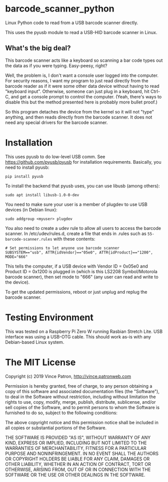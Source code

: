 # barcode_scanner_python
Linux Python code to read from a USB barcode scanner directly.

This uses the pyusb module to read a USB-HID barcode scanner in Linux.

## What's the big deal?

This barcode scanner acts like a keyboard so scanning a bar code types out
the data as if you were typing. Easy-peesy, right?

Well, the problem is, I don't want a console user logged into the computer. For
security reasons, I want my program to just read directly from the barcode
reader as if it were some other data device without having to read "keyboard
input". Otherwise, someone can just plug in a keyboard, hit Ctrl-C, and get a
console prompt to control the computer. (Yeah, there's ways to disable this
but the method presented here is probably more bullet proof.)

So this program detaches the device from the kernel so it will not "type"
anything, and then reads directly from the barcode scanner. It does not
need any special drivers for the barcode scanner.

# Installation

This uses pyusb to do low-level USB comm. See 
https://github.com/pyusb/pyusb for installation requirements. Basically, 
you need to install pyusb:

    pip install pyusb

To install the backend that pyusb uses, you can use libusb (among
others):

    sudo apt install libusb-1.0-0-dev
    
You need to make sure your user is a member of plugdev to use USB 
devices (in Debian linux):

    sudo addgroup <myuser> plugdev
    
You also need to create a udev rule to allow all users to access the
barcode scanner. In /etc/udev/rules.d, create a file that ends in .rules
such as `55-barcode-scanner.rules` with these contents:

    # Set permissions to let anyone use barcode scanner
    SUBSYSTEM=="usb", ATTR{idVendor}=="05e0", ATTR{idProduct}=="1200", MODE="666"

This tells the computer, if a USB device with Vendor ID = 0x05e0 and Product ID = 0x1200 is plugged in
(which is this LS2208 Symbol/Motorola barcode scanner), then set mode to "666" (any user can read
and write to the device).

To get the updated permissions, reboot or just unplug and replug the barcode scanner.

# Testing Environment
This was tested on a Raspberry Pi Zero W running Rasbian Stretch Lite. USB interface was using a USB-OTG cable.
This should work as-is with any Debian-based Linux system.

# The MIT License

Copyright (c) 2019 Vince Patron, http://vince.patronweb.com

Permission is hereby granted, free of charge, to any person obtaining a copy
of this software and associated documentation files (the "Software"), to deal
in the Software without restriction, including without limitation the rights
to use, copy, modify, merge, publish, distribute, sublicense, and/or sell
copies of the Software, and to permit persons to whom the Software is
furnished to do so, subject to the following conditions:

The above copyright notice and this permission notice shall be included in
all copies or substantial portions of the Software.

THE SOFTWARE IS PROVIDED "AS IS", WITHOUT WARRANTY OF ANY KIND, EXPRESS OR
IMPLIED, INCLUDING BUT NOT LIMITED TO THE WARRANTIES OF MERCHANTABILITY,
FITNESS FOR A PARTICULAR PURPOSE AND NONINFRINGEMENT. IN NO EVENT SHALL THE
AUTHORS OR COPYRIGHT HOLDERS BE LIABLE FOR ANY CLAIM, DAMAGES OR OTHER
LIABILITY, WHETHER IN AN ACTION OF CONTRACT, TORT OR OTHERWISE, ARISING FROM,
OUT OF OR IN CONNECTION WITH THE SOFTWARE OR THE USE OR OTHER DEALINGS IN
THE SOFTWARE.
